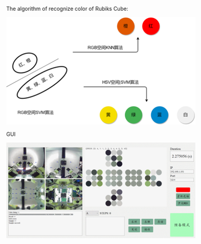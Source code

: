 The algorithm of recognize color of Rubiks Cube:

<img src="README.assets/image-20220807140501642.png" alt="image-20220807140501642" style="zoom:80%;" />

GUI

![GUI主界面使用演示](README.assets/GUI主界面使用演示.gif)